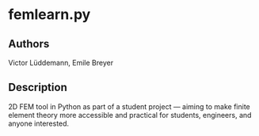 # femlearn.py

## Authors
Victor Lüddemann, Emile Breyer

## Description
2D FEM tool in Python as part of a student project — aiming to make finite element theory more accessible and practical for students, engineers, and anyone interested.

